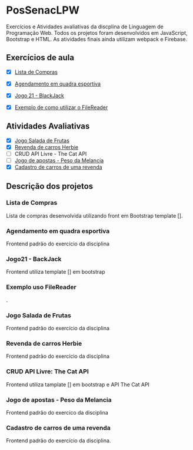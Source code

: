# PosSenacLPW
 Exercícios e Atividades avaliativas da discplina de Linguagem de Programação Web.
 Todos os projetos foram desenvolvidos em JavaScript, Bootstrap e HTML. As atividades finais ainda utilizam webpack e Firebase.

 ## Exercícios de aula
 - [x] [Lista de Compras](https://leticiavargas.github.io/PosSenacLPW/compras/compras.html)
 - [x] [Agendamento em quadra esportiva](https://leticiavargas.github.io/PosSenacLPW/quadra/quadra.html)
 - [x] [Jogo 21 - BlackJack](https://leticiavargas.github.io/PosSenacLPW/jogo21/jogo.html)
 - [x] [Exemplo de como utilizar o FileReader](https://leticiavargas.github.io/PosSenacLPW/fileReader/form.html)
 

 ## Atividades Avaliativas
 - [x] [Jogo Salada de Frutas](https://leticiavargas.github.io/PosSenacLPW/saladaFrutas/)
 - [x] [Revenda de carros Herbie](https://leticiavargas.github.io/PosSenacLPW/herbie/)
 - [ ] CRUD API Livre - The Cat API
 - [ ] [Jogo de apostas - Peso da Melancia](https://leticiavargas.github.io/PosSenacLPW/weight/dist/)
 - [x] [Cadastro de carros de uma revenda](https://leticiavargas.github.io/PosSenacLPW/cars/dist/) 

## Descrição dos projetos

### Lista de Compras
Lista de compras desenvolvida utilizando front em Bootstrap template [].

### Agendamento em quadra esportiva 
Frontend padrão do exercício da disciplina

### Jogo21 - BackJack
Frontend utiliza template [] em bootstrap

### Exemplo uso FileReader
.

### Jogo Salada de Frutas
Frontend padrão do exercício da disciplina

### Revenda de carros Herbie
Frontend padrão do exercício da disciplina

### CRUD API Livre: The Cat API
Frontend utiliza tamplate [] em bootstrap e API The Cat API

### Jogo de apostas - Peso da Melancia
Frontend padrão do exercíco da disciplina

### Cadastro de carros de uma revenda
 Frontend padrão do exercício da disciplina.
